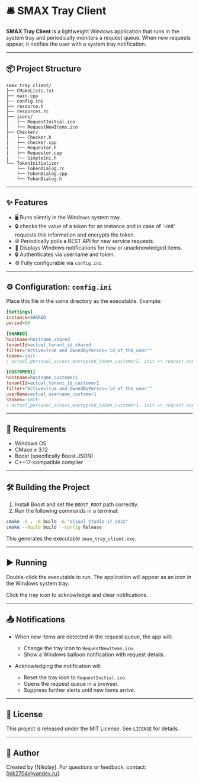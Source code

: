 # 🛎️ SMAX Tray Client

**SMAX Tray Client** is a lightweight Windows application that runs in the system tray and periodically monitors a request queue. When new requests appear, it notifies the user with a system tray notification.

---

## 📦 Project Structure

```
smax_tray_client/
├── CMakeLists.txt
├── main.cpp
├── config.ini
├── resource.h
├── resources.rc
├── icons/
│   ├── RequestInitial.ico
│   └── RequestNewItems.ico
├── Checker/
|   ├── Checker.h
|   ├── Checker.cpp
|   ├── Requestor.h
|   ├── Requestor.cpp
|   └── SimpleIni.h
└── TokenInitializer
    └── TokenDialog.rc
    └── TokenDialog.cpp
    └── TokenDialog.h
```

---

## ✨ Features

- 🖥️ Runs silently in the Windows system tray.
- 🔒 checks the value of a token for an instance and in case of '-init' requests this information and encrypts the token.
- 🌐 Periodically polls a REST API for new service requests.
- 🔔 Displays Windows notifications for new or unacknowledged items.
- 🔒 Authenticates via username and token.
- ⚙️ Fully configurable via `config.ini`.

---

## ⚙️ Configuration: `config.ini`

Place this file in the same directory as the executable. Example:

```ini
[Settings]
instance=SHARED
period=60

[SHARED]
hostname=hostname_shared
tenantId=actual_tenant_id_shared
filter="Active=true and OwnedByPerson='id_of_the_user'"
token=-init-
; actual_personal_access_encrypted_token_customer1. init => request user to provide the token

[CUSTOMER1]
hostname=hostname_customer1
tenantId=actual_tenant_id_customer1
filter="Active=true and OwnedByPerson='id_of_the_user'"
userName=actual_username_customer1
Stoken=-init-
; actual_personal_access_encrypted_token_customer1. init => request user to provide the token

```

---

## 🧰 Requirements

- Windows OS
- CMake ≥ 3.12
- Boost (specifically Boost.JSON)
- C++17-compatible compiler

---

## 🛠️ Building the Project

1. Install Boost and set the `BOOST_ROOT` path correctly.
2. Run the following commands in a terminal:

```bash
cmake -S . -B build -G "Visual Studio 17 2022"
cmake --build build --config Release
```

This generates the executable `smax_tray_client.exe`.

---

## ▶️ Running

Double-click the executable to run. The application will appear as an icon in the Windows system tray.

Click the tray icon to acknowledge and clear notifications.

---

## 📤 Notifications

- When new items are detected in the request queue, the app will:
  - Change the tray icon to `RequestNewItems.ico`.
  - Show a Windows balloon notification with request details.

- Acknowledging the notification will:
  - Reset the tray icon to `RequestInitial.ico`.
  - Opens the request queue in a browser.
  - Suppress further alerts until new items arrive.

---

## 📄 License

This project is released under the MIT License. See `LICENSE` for details.

---

## 👤 Author

Created by [Nikolay]. For questions or feedback, contact: [nik2704@yandex.ru].
